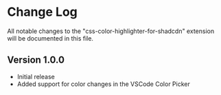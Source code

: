 # Change Log

All notable changes to the "css-color-highlighter-for-shadcdn" extension will be documented in this file.

## Version 1.0.0

- Initial release
- Added support for color changes in the VSCode Color Picker
